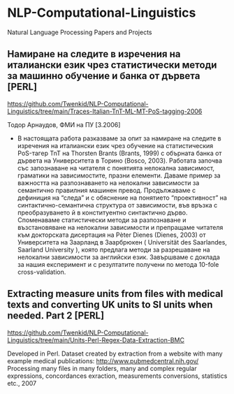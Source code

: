 # NLP-Computational-Linguistics
Natural Language Processing Papers and Projects


## Намиране на следите в изречения на италиански език чрез статистически методи за машинно обучение и банка от дървета [PERL]
https://github.com/Twenkid/NLP-Computational-Linguistics/tree/main/Traces-Italian-TnT-ML-MT-PoS-tagging-2006

Тодор Арнаудов, ФМИ на ПУ [3.2006]
* В настоящата работа разказваме за опит за намиране на следите в изречения на италиански език чрез обучение на статистическия PoS-тагер TnT на Thorsten Brants (Brants, 1999) с обърната банка от дървета на Университета в Торино (Bosco, 2003). Работата започва със запознаване на читателя с понятията нелокална зависимост, граматики на зависимостите, празни елементи. Даваме пример за важността на разпознаването на нелокални зависимости за семантично правилния машинен превод. Продължаваме с дефиниция на “следа” и с обяснение на понятието “проективност” на синтактично-семантична  структура от зависимости, във връзка с преобразуването й в конституентно синтактично дърво. Споменаваме статистически методи за разпознаване и възстановяване на нелокални зависимости и препращаме читателя към докторската дисертация на Pèter Dienes (Dienes, 2003) от Университета на Заарланд в Заарбрюкен ( Universität des Saarlandes, Saarland University ), която предлага методи за разрешаване на нелокални зависимости за английски език. Завършваме с доклада за нашия експеримент и с резултатите получени по метода 10-fole cross-validation.


## Extracting measure units from files with medical texts and converting UK units to SI units when needed. Part 2 [PERL]
https://github.com/Twenkid/NLP-Computational-Linguistics/tree/main/Units-Perl-Regex-Data-Extraction-BMC

Developed in Perl. Dataset created by extraction from a website with many example medical publications: http://www.pubmedcentral.nih.gov/
Processing many files in many folders, many and complex regular expressions, concordances exraction, measurements conversions, statistics etc., 2007

